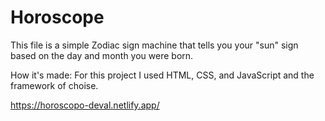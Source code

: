 # Horoscope

This file is a simple Zodiac sign machine that tells you your "sun" sign based on the day and month you were born. 

How it's made:
For this project I used HTML, CSS, and JavaScript and the framework of choise. 

https://horoscopo-deval.netlify.app/
